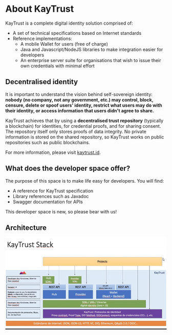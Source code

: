 # About KayTrust

KayTrust is a complete digital identity solution comprised of:

- A set of technical specifications based on Internet standards
- Reference implementations:
  - A mobile Wallet for users (free of charge)
  - Java and Javascript/NodeJS libraries to make integration easier for developers
  - An enterprise server suite for organisations that wish to issue their own credentials with minimal effort

## Decentralised identity

It is important to understand the vision behind self-sovereign identity: **nobody (no company, not any government, etc.) may control, block, censure, delete or spoof users' identity, restrict what users may do with their identity, or access information that users didn't agree to share.**

KayTrust achieves that by using a **decentralised trust repository** (typically a blockchain) for identities, for credential proofs, and for sharing consent. The repository itself only stores proofs of data integrity. No private information is stored on the shared repository, so KayTrust works on public repositories such as public blockchains.

For more information, please visit [kaytrust.id](https://www.kaytrust.id/).

## What does the developer space offer?

The purpose of this space is to make life easy for developers. You will find:
- A reference for KayTrust specification
- Library references such as Javadoc
- Swagger documentation for APIs

This developer space is new, so please bear with us!

## Architecture

[![](./images/grafico.jpg)]()